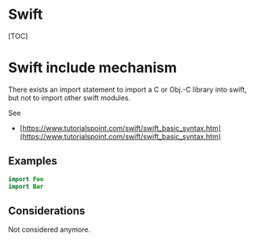 Swift
===========
[TOC]

Swift include mechanism
===========
There exists an import statement to import a C or Obj.-C library into swift,
but not to import other swift modules.


See
 - [https://www.tutorialspoint.com/swift/swift_basic_syntax.htm](https://www.tutorialspoint.com/swift/swift_basic_syntax.htm)

Examples
-----------
```swift
import Foo
import Bar
```

Considerations
-----------
Not considered anymore.
